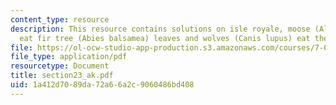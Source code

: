 ```yaml
---
content_type: resource
description: This resource contains solutions on isle royale, moose (Alces alces)
  eat fir tree (Abies balsamea) leaves and wolves (Canis lupus) eat the moose.
file: https://ol-ocw-studio-app-production.s3.amazonaws.com/courses/7-014-introductory-biology-spring-2005/1a412d7089da72a66a2c9060486bd408_section23_ak.pdf
file_type: application/pdf
resourcetype: Document
title: section23_ak.pdf
uid: 1a412d70-89da-72a6-6a2c-9060486bd408
---
```

